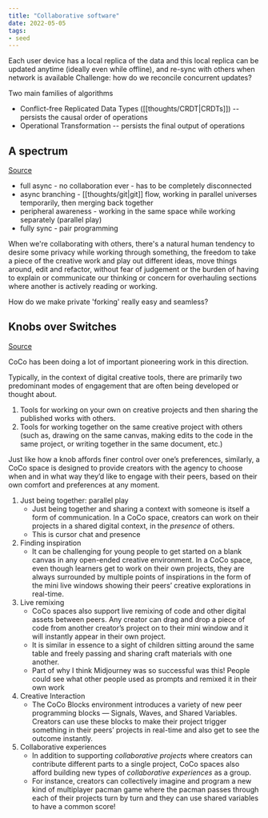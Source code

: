 ```yaml
---
title: "Collaborative software"
date: 2022-05-05
tags:
- seed
---
```


Each user device has a local replica of the data and this local replica can be updated anytime (ideally even while offline), and re-sync with others when network is available
Challenge: how do we reconcile concurrent updates?

Two main families of algorithms
- Conflict-free Replicated Data Types ([[thoughts/CRDT|CRDTs]]) -- persists the causal order of operations
- Operational Transformation -- persists the final output of operations

## A spectrum
[Source](https://publish.obsidian.md/jessmartin/Collaboration+is+a+spectrum+from+asynchronous+to+fully+synchronous)

-   full async - no collaboration ever - has to be completely disconnected
-   async branching - [[thoughts/git|git]] flow, working in parallel universes temporarily, then merging back together
-   peripheral awareness - working in the same space while working separately (parallel play)
-   fully sync - pair programming  

When we're collaborating with others, there's a natural human tendency to desire some privacy while working through something, the freedom to take a piece of the creative work and play out different ideas, move things around, edit and refactor, without fear of judgement or the burden of having to explain or communicate our thinking or concern for overhauling sections where another is actively reading or working.

How do we make private 'forking' really easy and seamless?

## Knobs over Switches
[Source](https://medium.com/mit-media-lab/meet-coco-a-real-time-co-creative-learning-platform-for-young-people-bdfe23edd5a7)

CoCo has been doing a lot of important pioneering work in this direction.

Typically, in the context of digital creative tools, there are primarily two predominant modes of engagement that are often being developed or thought about.

1. Tools for working on your own on creative projects and then sharing the published works with others.
2. Tools for working together on the same creative project with others (such as, drawing on the same canvas, making edits to the code in the same project, or writing together in the same document, etc.)

Just like how a knob affords finer control over one’s preferences, similarly, a CoCo space is designed to provide creators with the agency to choose when and in what way they’d like to engage with their peers, based on their own comfort and preferences at any moment.

1. Just being together: parallel play
	- Just being together and sharing a context with someone is itself a form of communication. In a CoCo space, creators can work on their projects in a shared digital context, in the _presence_ of others.
	- This is cursor chat and presence
2. Finding inspiration
	- It can be challenging for young people to get started on a blank canvas in any open-ended creative environment. In a CoCo space, even though learners get to work on their own projects, they are always surrounded by multiple points of inspirations in the form of the mini live windows showing their peers’ creative explorations in real-time.
3. Live remixing
	- CoCo spaces also support live remixing of code and other digital assets between peers. Any creator can drag and drop a piece of code from another creator’s project on to their mini window and it will instantly appear in their own project.
	- It is similar in essence to a sight of children sitting around the same table and freely passing and sharing craft materials with one another.
	- Part of why I think Midjourney was so successful was this! People could see what other people used as prompts and remixed it in their own work
4. Creative Interaction
	- The CoCo Blocks environment introduces a variety of new peer programming blocks — Signals, Waves, and Shared Variables. Creators can use these blocks to make their project trigger something in their peers’ projects in real-time and also get to see the outcome instantly.
5. Collaborative experiences
	- In addition to supporting _collaborative_ _projects_ where creators can contribute different parts to a single project, CoCo spaces also afford building new types of _collaborative_ _experiences_ as a group.
	- For instance, creators can collectively imagine and program a new kind of multiplayer pacman game where the pacman passes through each of their projects turn by turn and they can use shared variables to have a common score!